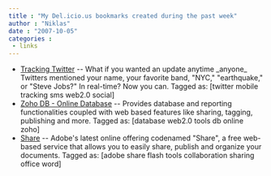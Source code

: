 ```yaml
---
title : "My Del.icio.us bookmarks created during the past week"
author : "Niklas"
date : "2007-10-05"
categories : 
 - links
---
```


- [Tracking Twitter](http://twitter.com/blog/2007/09/tracking-twitter.html "http://twitter.com/blog/2007/09/tracking-twitter.html") -- What if you wanted an update anytime \_anyone\_ Twitters mentioned your name, your favorite band, "NYC," "earthquake," or "Steve Jobs?" In real-time? Now you can. Tagged as: \[twitter mobile tracking sms web2.0 social\]
- [Zoho DB - Online Database](http://db.zoho.com/login/login.jsp?serviceurl=%2FZDBHome.cc "http://db.zoho.com/login/login.jsp?serviceurl=%2FZDBHome.cc") -- Provides database and reporting functionalities coupled with web based features like sharing, tagging, publishing and more. Tagged as: \[database web2.0 tools db online zoho\]
- [Share](http://labs.adobe.com/technologies/share/ "http://labs.adobe.com/technologies/share/") -- Adobe's latest online offering codenamed "Share", a free web-based service that allows you to easily share, publish and organize your documents. Tagged as: \[adobe share flash tools collaboration sharing office word\]
